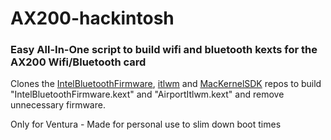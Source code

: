 # AX200-hackintosh
### Easy All-In-One script to build wifi and bluetooth kexts for the AX200 Wifi/Bluetooth card

Clones the [IntelBluetoothFirmware](https://github.com/OpenIntelWireless/IntelBluetoothFirmware), [itlwm](https://github.com/OpenIntelWireless/itlwm) and [MacKernelSDK](https://github.com/acidanthera/MacKernelSDK) repos to build "IntelBluetoothFirmware.kext" and "AirportItlwm.kext" and remove unnecessary firmware. 

Only for Ventura - Made for personal use to slim down boot times
